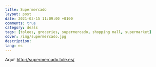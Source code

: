 ```yaml
---
title: Supermercado
layout: post
date: 2021-03-15 11:09:00 +0100
comments: true
category: deals
tags: [tolees, groceries, supermercado, shopping mall, supermarket]
cover: /img/supermercado.jpg
description:
lang: es
---
```


Aqui! <http://supermercado.tole.es/>
